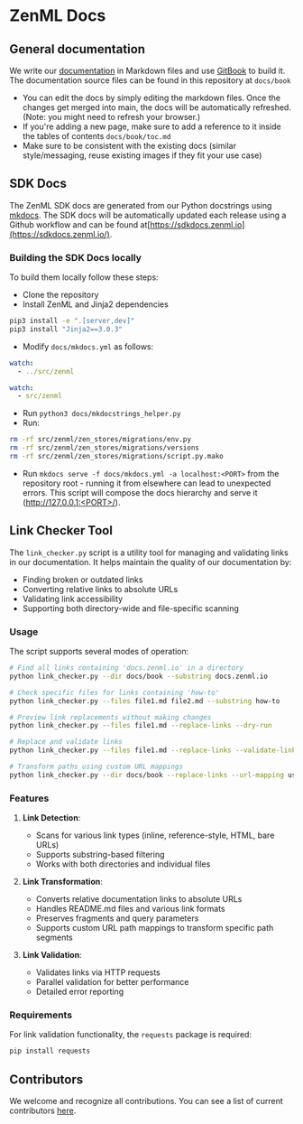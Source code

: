 # ZenML Docs

## General documentation

We write our [documentation](https://docs.zenml.io/) in Markdown files and use [GitBook](https://www.gitbook.com/) to build it.
The documentation source files can be found in this repository at `docs/book`

* You can edit the docs by simply editing the markdown files. Once the changes
  get merged into main, the docs will be automatically refreshed. (Note: you
  might need to refresh your browser.)
* If you're adding a new page, make sure to add a reference to it inside the tables of contents `docs/book/toc.md`
* Make sure to be consistent with the existing docs (similar style/messaging, reuse existing images if they fit your use case)

## SDK Docs

The ZenML SDK docs are generated from our Python docstrings using [mkdocs](https://www.mkdocs.org/). 
The SDK docs will be automatically updated each release using a Github workflow and can be found 
at[https://sdkdocs.zenml.io](https://sdkdocs.zenml.io/).

### Building the SDK Docs locally

To build them locally follow these steps:

* Clone the repository
* Install ZenML and Jinja2 dependencies
```bash
pip3 install -e ".[server,dev]"
pip3 install "Jinja2==3.0.3"
```
* Modify `docs/mkdocs.yml` as follows:
```yaml
watch:
  - ../src/zenml
```
```yaml
watch:
  - src/zenml
```
* Run `python3 docs/mkdocstrings_helper.py`
* Run:
```bash
rm -rf src/zenml/zen_stores/migrations/env.py
rm -rf src/zenml/zen_stores/migrations/versions
rm -rf src/zenml/zen_stores/migrations/script.py.mako
```
* Run `mkdocs serve -f docs/mkdocs.yml -a localhost:<PORT>` from the repository root - 
running it from elsewhere can lead to unexpected errors. This script will compose the docs hierarchy
and serve it (http://127.0.0.1:<PORT>/).

## Link Checker Tool

The `link_checker.py` script is a utility tool for managing and validating links in our documentation.
It helps maintain the quality of our documentation by:

* Finding broken or outdated links
* Converting relative links to absolute URLs
* Validating link accessibility
* Supporting both directory-wide and file-specific scanning

### Usage

The script supports several modes of operation:

```bash
# Find all links containing 'docs.zenml.io' in a directory
python link_checker.py --dir docs/book --substring docs.zenml.io

# Check specific files for links containing 'how-to'
python link_checker.py --files file1.md file2.md --substring how-to

# Preview link replacements without making changes
python link_checker.py --files file1.md --replace-links --dry-run

# Replace and validate links
python link_checker.py --files file1.md --replace-links --validate-links

# Transform paths using custom URL mappings
python link_checker.py --dir docs/book --replace-links --url-mapping user-guide=user-guides
```

### Features

1. **Link Detection**:
   - Scans for various link types (inline, reference-style, HTML, bare URLs)
   - Supports substring-based filtering
   - Works with both directories and individual files

2. **Link Transformation**:
   - Converts relative documentation links to absolute URLs
   - Handles README.md files and various link formats
   - Preserves fragments and query parameters
   - Supports custom URL path mappings to transform specific path segments

3. **Link Validation**:
   - Validates links via HTTP requests
   - Parallel validation for better performance
   - Detailed error reporting

### Requirements

For link validation functionality, the `requests` package is required:
```bash
pip install requests
```

## Contributors

We welcome and recognize all contributions. You can see a list of current contributors [here](https://github.com/zenml-io/zenml/graphs/contributors).